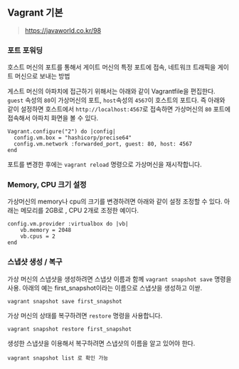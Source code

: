 ## Vagrant 기본

> https://javaworld.co.kr/98

### 포트 포워딩

호스트 머신의 포트를 통해서 게이트 머신의 특정 포트에 접속, 네트워크 트래픽을 게이트 머신으로 보내는 방법

게스트 머신의 아파치에 접근하기 위해서는 아래와 같이 Vagrantfile을 편집한다. `guest` 속성의 `80`이 가상머신의 포트, `host`속성의 `4567`이 호스트의 포트다.
즉 아래와 같이 설정하면 호스트에서 `http://localhost:4567`로 접속하면 가상머신의 `80` 포트에 접속해서 아파치 화면을 볼 수 있다.

```
Vagrant.configure("2") do |config|
  config.vm.box = "hashicorp/precise64"
  config.vm.network :forwarded_port, guest: 80, host: 4567
end
```

포트를 변경한 후에는 `vagrant reload` 명령으로 가상머신을 재시작합니다.



### Memory, CPU 크기 설정

가상머신의 memory나 cpu의 크기를 변경하려면 아래와 같이 설정 조정할 수 있다. 아래는 메모리를 2GB로 , CPU 2개로 조정한 예이다.

```
config.vm.provider :virtualbox do |vb|
    vb.memory = 2048
    vb.cpus = 2
end
```



### 스냅샷 생성 / 복구

가상 머신의 스냅샷을 생성하려면 스냅샷 이름과 함께 `vagrant snapshot save` 명령을 사용. 아래의 예는 first_snapshot이라는 이름으로 스냅샷을 생성하고 이싿.

`vagrant snapshot save first_snapshot`

가상 머신의 상태를 복구하려면 `restore` 명령을 사용합니다. 

`vagrant snapshot restore first_snapshot`

생성한 스냅샷을 이용해서 복구하려면 스냅샷의 이름을 알고 있어야 한다. 

```
vagrant snapshot list 로 확인 가능
```

